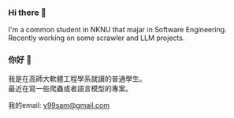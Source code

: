 ### Hi there 👋
I'm a common student in NKNU that majar in Software Engineering.</br>
Recently working on some scrawler and LLM projects.

### 你好 👋
我是在高師大軟體工程學系就讀的普通學生。</br>
最近在寫一些爬蟲或者語言模型的專案。

我的email: v99sam@gmail.com

